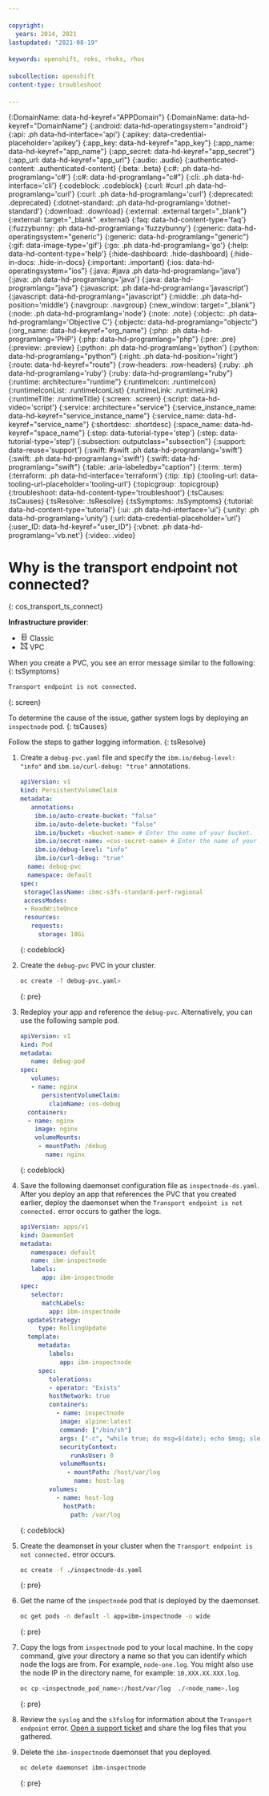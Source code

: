 ```yaml
---

copyright:
  years: 2014, 2021
lastupdated: "2021-08-19"

keywords: openshift, roks, rhoks, rhos

subcollection: openshift
content-type: troubleshoot

---
```


{:DomainName: data-hd-keyref="APPDomain"}
{:DomainName: data-hd-keyref="DomainName"}
{:android: data-hd-operatingsystem="android"}
{:api: .ph data-hd-interface='api'}
{:apikey: data-credential-placeholder='apikey'}
{:app_key: data-hd-keyref="app_key"}
{:app_name: data-hd-keyref="app_name"}
{:app_secret: data-hd-keyref="app_secret"}
{:app_url: data-hd-keyref="app_url"}
{:audio: .audio}
{:authenticated-content: .authenticated-content}
{:beta: .beta}
{:c#: .ph data-hd-programlang='c#'}
{:c#: data-hd-programlang="c#"}
{:cli: .ph data-hd-interface='cli'}
{:codeblock: .codeblock}
{:curl: #curl .ph data-hd-programlang='curl'}
{:curl: .ph data-hd-programlang='curl'}
{:deprecated: .deprecated}
{:dotnet-standard: .ph data-hd-programlang='dotnet-standard'}
{:download: .download}
{:external: .external target="_blank"}
{:external: target="_blank" .external}
{:faq: data-hd-content-type='faq'}
{:fuzzybunny: .ph data-hd-programlang='fuzzybunny'}
{:generic: data-hd-operatingsystem="generic"}
{:generic: data-hd-programlang="generic"}
{:gif: data-image-type='gif'}
{:go: .ph data-hd-programlang='go'}
{:help: data-hd-content-type='help'}
{:hide-dashboard: .hide-dashboard}
{:hide-in-docs: .hide-in-docs}
{:important: .important}
{:ios: data-hd-operatingsystem="ios"}
{:java: #java .ph data-hd-programlang='java'}
{:java: .ph data-hd-programlang='java'}
{:java: data-hd-programlang="java"}
{:javascript: .ph data-hd-programlang='javascript'}
{:javascript: data-hd-programlang="javascript"}
{:middle: .ph data-hd-position='middle'}
{:navgroup: .navgroup}
{:new_window: target="_blank"}
{:node: .ph data-hd-programlang='node'}
{:note: .note}
{:objectc: .ph data-hd-programlang='Objective C'}
{:objectc: data-hd-programlang="objectc"}
{:org_name: data-hd-keyref="org_name"}
{:php: .ph data-hd-programlang='PHP'}
{:php: data-hd-programlang="php"}
{:pre: .pre}
{:preview: .preview}
{:python: .ph data-hd-programlang='python'}
{:python: data-hd-programlang="python"}
{:right: .ph data-hd-position='right'}
{:route: data-hd-keyref="route"}
{:row-headers: .row-headers}
{:ruby: .ph data-hd-programlang='ruby'}
{:ruby: data-hd-programlang="ruby"}
{:runtime: architecture="runtime"}
{:runtimeIcon: .runtimeIcon}
{:runtimeIconList: .runtimeIconList}
{:runtimeLink: .runtimeLink}
{:runtimeTitle: .runtimeTitle}
{:screen: .screen}
{:script: data-hd-video='script'}
{:service: architecture="service"}
{:service_instance_name: data-hd-keyref="service_instance_name"}
{:service_name: data-hd-keyref="service_name"}
{:shortdesc: .shortdesc}
{:space_name: data-hd-keyref="space_name"}
{:step: data-tutorial-type='step'}
{:step: data-tutorial-type='step'} 
{:subsection: outputclass="subsection"}
{:support: data-reuse='support'}
{:swift: #swift .ph data-hd-programlang='swift'}
{:swift: .ph data-hd-programlang='swift'}
{:swift: data-hd-programlang="swift"}
{:table: .aria-labeledby="caption"}
{:term: .term}
{:terraform: .ph data-hd-interface='terraform'}
{:tip: .tip}
{:tooling-url: data-tooling-url-placeholder='tooling-url'}
{:topicgroup: .topicgroup}
{:troubleshoot: data-hd-content-type='troubleshoot'}
{:tsCauses: .tsCauses}
{:tsResolve: .tsResolve}
{:tsSymptoms: .tsSymptoms}
{:tutorial: data-hd-content-type='tutorial'}
{:ui: .ph data-hd-interface='ui'}
{:unity: .ph data-hd-programlang='unity'}
{:url: data-credential-placeholder='url'}
{:user_ID: data-hd-keyref="user_ID"}
{:vbnet: .ph data-hd-programlang='vb.net'}
{:video: .video}
  

# Why is the transport endpoint not connected?
{: cos_transport_ts_connect}

**Infrastructure provider**:
* <img src="../images/icon-classic.png" alt="Classic infrastructure provider icon" width="15" style="width:15px; border-style: none"/> Classic
* <img src="../images/icon-vpc.png" alt="VPC infrastructure provider icon" width="15" style="width:15px; border-style: none"/> VPC


When you create a PVC, you see an error message similar to the following:
{: tsSymptoms}

```sh
Transport endpoint is not connected.
```
{: screen}


To determine the cause of the issue, gather system logs by deploying an `inspectnode` pod.
{: tsCauses}


Follow the steps to gather logging information.
{: tsResolve}

1. Create a `debug-pvc.yaml` file and specify the `ibm.io/debug-level: "info"` and `ibm.io/curl-debug: "true"` annotations.
    ```yaml
    apiVersion: v1
    kind: PersistentVolumeClaim
    metadata:
       annotations:
        ibm.io/auto-create-bucket: "false"
        ibm.io/auto-delete-bucket: "false"
        ibm.io/bucket: <bucket-name> # Enter the name of your bucket.
        ibm.io/secret-name: <cos-secret-name> # Enter the name of your Kubernetes secret that contains your COS credentails
        ibm.io/debug-level: "info"
        ibm.io/curl-debug: "true"
      name: debug-pvc
      namespace: default
   spec:
     storageClassName: ibmc-s3fs-standard-perf-regional
     accessModes:
     - ReadWriteOnce
     resources:
       requests:
         storage: 10Gi
    ```
    {: codeblock}

2. Create the `debug-pvc` PVC in your cluster.
    ```sh
    oc create -f debug-pvc.yaml>
    ```
    {: pre}

3. Redeploy your app and reference the `debug-pvc`. Alternatively, you can use the following sample pod.
    ```yaml
    apiVersion: v1
    kind: Pod
    metadata:
       name: debug-pod
    spec:
       volumes:
       - name: nginx
          persistentVolumeClaim:
            claimName: cos-debug
      containers:
      - name: nginx
        image: nginx
        volumeMounts:
         - mountPath: /debug
           name: nginx
    ```
    {: codeblock}

4. Save the following daemonset configuration file as `inspectnode-ds.yaml`. After you deploy an app that references the PVC that you created earlier, deploy the daemonset when the `Transport endpoint is not connected.` error occurs to gather the logs.
    ```yaml
    apiVersion: apps/v1
    kind: DaemonSet
    metadata:
       namespace: default
       name: ibm-inspectnode
       labels:
          app: ibm-inspectnode
    spec:
       selector:
          matchLabels:
            app: ibm-inspectnode
      updateStrategy:
         type: RollingUpdate
      template:
         metadata:
            labels:
               app: ibm-inspectnode
         spec:
            tolerations:
            - operator: "Exists"
            hostNetwork: true
            containers:
              - name: inspectnode
               image: alpine:latest
               command: ["/bin/sh"]
               args: ["-c", "while true; do msg=$(date); echo $msg; sleep 30; done"]
               securityContext:
                  runAsUser: 0
               volumeMounts:
                 - mountPath: /host/var/log
                   name: host-log
            volumes:
              - name: host-log
                hostPath:
                  path: /var/log
    ```
    {: codeblock}

5. Create the deamonset in your cluster when the `Transport endpoint is not connected.` error occurs.
    ```sh
    oc create -f ./inspectnode-ds.yaml
    ```
    {: pre}

6. Get the name of the `inspectnode` pod that is deployed by the daemonset.
    ```sh
    oc get pods -n default -l app=ibm-inspectnode -o wide
    ```
    {: pre}

7. Copy the logs from `inspectnode` pod to your local machine. In the copy command, give your directory a name so that you can identify which node the logs are from. For example, `node-one.log`. You might also use the node IP in the directory name, for example: `10.XXX.XX.XXX.log`.
    ```sh
    oc cp <inspectnode_pod_name>:/host/var/log  ./<node_name>.log
    ```
    {: pre}

8. Review the `syslog` and the `s3fslog` for information about the `Transport endpoint` error. [Open a support ticket](/docs/openshift?topic=openshift-get-help#help-support) and share the log files that you gathered.

9. Delete the `ibm-inspectnode` daemonset that you deployed.
    ```sh
    oc delete daemonset ibm-inspectnode
    ```
    {: pre}





